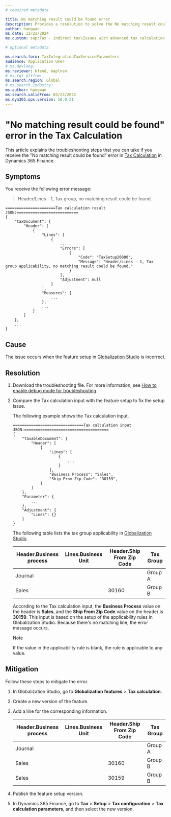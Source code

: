 ```yaml
---
# required metadata

title: No matching result could be found error
description: Provides a resolution to solve the No matching result could be found error that occurs in Tax Calculation.
author: hangwan
ms.date: 11/21/2024
ms.custom: sap:Tax - indirect tax\Issues with advanced tax calculation

# optional metadata

ms.search.form: TaxIntegrationTaxServiceParameters
audience: Application User
# ms.devlang: 
ms.reviewer: kfend, maplnan
# ms.tgt_pltfrm: 
ms.search.region: Global
# ms.search.industry: 
ms.author: hangwan
ms.search.validFrom: 03/23/2022
ms.dyn365.ops.version: 10.0.21
---
```

# "No matching result could be found" error in the Tax Calculation

This article explains the troubleshooting steps that you can take if you receive the "No matching result could be found" error in [Tax Calculation](/dynamics365/finance/localizations/global/global-tax-calcuation-service-overview) in Dynamics 365 Finance.

## Symptoms

You receive the following error message:

> Header/Lines - 1, Tax group, no matching result could be found.

```jsonc
======================Tax calculation result JSON:===========================
{
    "taxDocument": {
        "Header": [
            {
                "Lines": [
                    {
                        ...
                        "Errors": [
                            {
                                "Code": "TaxSetup20000",
                                "Message": "Header/Lines - 1, Tax group applicability, no matching result could be found."
                            }
                        ],
                        "Adjustment": null
                    }
                ],
                "Measures": {
                    ...
                },
                ...
            }
        ]
    },
    ...
}
```

## Cause

The issue occurs when the feature setup in [Globalization Studio](/dynamics365/finance/localizations/global/globalization-studio-overview) is incorrect.

## Resolution

1. Download the troubleshooting file. For more information, see [How to enable debug mode for troubleshooting](tcs-troubleshooting-enable-debug-mode.md).
2. Compare the Tax calculation input with the feature setup to fix the setup issue.

    The following example shows the Tax calculation input.

    ```jsonc
    ===============================Tax calculation input JSON:=====================================
    {
        "TaxableDocument": {
            "Header": [
                {
                    "Lines": [
                        {
                            ...
                        }
                    ],
                    "Business Process": "Sales",
                    "Ship From Zip Code": "30159",
                }
            ]
        },
        "Parameter": {
            ...
        },
        "Adjustment": {
            "Lines": {}
        }
    }
    ```

    The following table lists the tax group applicability in [Globalization Studio](/dynamics365/finance/localizations/global/globalization-studio-overview).

    | Header.Business process | Lines.Business Unit | Header.Ship From Zip Code | Tax Group |
    |-------------------------|---------------------|---------------------------|-----------|
    | Journal                 |                     |                           | Group A   |
    | Sales                   |                     | 30160                     | Group B   |

    According to the Tax calculation input, the **Business Process** value on the header is **Sales**, and the **Ship From Zip Code** value on the header is **30159**. This input is based on the setup of the applicability rules in Globalization Studio. Because there's no matching line, the error message occurs.

    > [!NOTE]
    > If the value in the applicability rule is blank, the rule is applicable to any value.

## Mitigation

Follow these steps to mitigate the error.

1. In Globalization Studio, go to **Globalization features** \> **Tax calculation**.
2. Create a new version of the feature.
3. Add a line for the corresponding information.

    | Header.Business process | Lines.Business Unit | Header.Ship From Zip Code| Tax Group |
    |-------------------------|---------------------|--------------------------|-----------|
    | Journal                 |                     |                          | Group A   |
    | Sales                   |                     | 30160                    | Group B   |
    | Sales                   |                     | 30159                    | Group B   |

4. Publish the feature setup version.
5. In Dynamics 365 Finance, go to **Tax** \> **Setup** \> **Tax configuration** \> **Tax calculation parameters**, and then select the new version.
